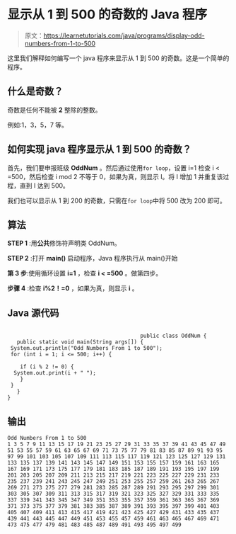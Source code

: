 # 显示从 1 到 500 的奇数的 Java 程序

> 原文：<https://learnetutorials.com/java/programs/display-odd-numbers-from-1-to-500>

这里我们解释如何编写一个 java 程序来显示从 1 到 500 的奇数。这是一个简单的程序。

## 什么是奇数？

奇数是任何不能被 **2** 整除的整数。

例如:1，3，5，7 等。

## 如何实现 java 程序显示从 1 到 500 的奇数？

首先，我们要申报班级 **OddNum** 。然后通过使用`for loop`，设置 i=1 检查 i < =500，然后检查 i mod 2 不等于 0，如果为真，则显示 I。将 I 增加 1 并重复该过程，直到 I 达到 500。

我们也可以显示从 1 到 200 的奇数，只需在`for loop`中将 500 改为 200 即可。

## 算法

**STEP 1** :用**公共**修饰符声明类 OddNum。

**STEP 2** :打开 **main()** 启动程序，Java 程序执行从 main()开始

**第 3 步**:使用循环设置 **i=1** ，检查 **i < =500** 。做第四步。

**步骤 4** :检查 **i%2！=0** ，如果为真，则显示 **i** 。

## Java 源代码

```

                                          public class OddNum {
   public static void main(String args[]) {
 System.out.println("Odd Numbers From 1 to 500");
 for (int i = 1; i <= 500; i++) {

    if (i % 2 != 0) {
  System.out.print(i + " ");
    }
 }
   }
}

```

## 输出

```
Odd Numbers From 1 to 500
1 3 5 7 9 11 13 15 17 19 21 23 25 27 29 31 33 35 37 39 41 43 45 47 49 51 53 55 57 59 61 63 65 67 69 71 73 75 77 79 81 83 85 87 89 91 93 95 97 99 101 103 105 107 109 111 113 115 117 119 121 123 125 127 129 131 133 135 137 139 141 143 145 147 149 151 153 155 157 159 161 163 165 167 169 171 173 175 177 179 181 183 185 187 189 191 193 195 197 199 201 203 205 207 209 211 213 215 217 219 221 223 225 227 229 231 233 235 237 239 241 243 245 247 249 251 253 255 257 259 261 263 265 267 269 271 273 275 277 279 281 283 285 287 289 291 293 295 297 299 301 303 305 307 309 311 313 315 317 319 321 323 325 327 329 331 333 335 337 339 341 343 345 347 349 351 353 355 357 359 361 363 365 367 369 371 373 375 377 379 381 383 385 387 389 391 393 395 397 399 401 403 405 407 409 411 413 415 417 419 421 423 425 427 429 431 433 435 437 439 441 443 445 447 449 451 453 455 457 459 461 463 465 467 469 471 473 475 477 479 481 483 485 487 489 491 493 495 497 499 
```